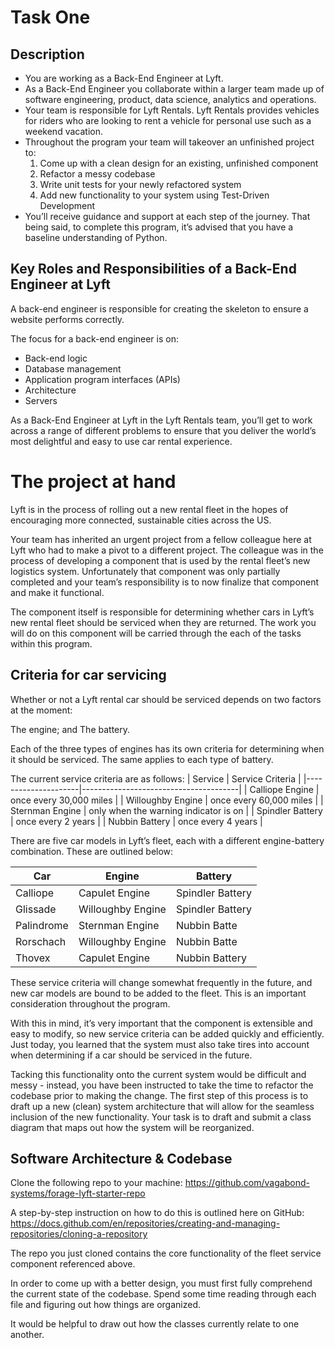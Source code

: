 # Task One

## Description
- You are working as a Back-End Engineer at Lyft.
- As a Back-End Engineer you collaborate within a larger team made up of software engineering, product, data science, analytics and operations.
- Your team is responsible for Lyft Rentals. Lyft Rentals provides vehicles for riders who are looking to rent a vehicle for personal use such as a weekend vacation.
- Throughout the program your team will takeover an unfinished project to:
  1. Come up with a clean design for an existing, unfinished component
  2. Refactor a messy codebase
  3. Write unit tests for your newly refactored system
  4. Add new functionality to your system using Test-Driven Development
- You’ll receive guidance and support at each step of the journey. That being said, to complete this program, it’s advised that you have a baseline understanding of Python.

## Key Roles and Responsibilities of a Back-End Engineer at Lyft
A back-end engineer is responsible for creating the skeleton to ensure a website performs correctly. 

The focus for a back-end engineer is on:
  - Back-end logic
  - Database management
  - Application program interfaces (APIs)
  - Architecture
  - Servers

As a Back-End Engineer at Lyft in the Lyft Rentals team, you’ll get to work across a range of different problems to ensure that you deliver the world’s most delightful and easy to use car rental experience.


# The project at hand
Lyft is in the process of rolling out a new rental fleet in the hopes of encouraging more connected, sustainable cities across the US.

Your team has inherited an urgent project from a fellow colleague here at Lyft who had to make a pivot to a different project. The colleague was in the process of developing a component that is used by the rental fleet’s new logistics system. Unfortunately that component was only partially completed and your team’s responsibility is to now finalize that component and make it functional.

The component itself is responsible for determining whether cars in Lyft’s new rental fleet should be serviced when they are returned. The work you will do on this component will be carried through the each of the tasks within this program.

## Criteria for car servicing
Whether or not a Lyft rental car should be serviced depends on two factors at the moment:

The engine; and The battery.

Each of the three types of engines has its own criteria for determining when it should be serviced. The same applies to each type of battery.

The current service criteria are as follows:
|       Service       |             Service Criteria          |
|---------------------|---------------------------------------|
|   Calliope Engine   | once every 30,000 miles               |
|   Willoughby Engine | once every 60,000 miles               |
|   Sternman Engine   | only when the warning indicator is on |
|   Spindler Battery  | once every 2 years                    |
|   Nubbin Battery    | once every 4 years                    |

There are five car models in Lyft’s fleet, each with a different engine-battery combination. These are outlined below:

|   Car      |       Engine      |       Battery    |
|------------|-------------------|------------------|
|   Calliope | Capulet Engine    | Spindler Battery |
|   Glissade | Willoughby Engine | Spindler Battery |
| Palindrome | Sternman Engine   | Nubbin Batte     |
|  Rorschach | Willoughby Engine | Nubbin Batte     |
|   Thovex   | Capulet Engine    | Nubbin Battery   |

These service criteria will change somewhat frequently in the future, and new car models are bound to be added to the fleet. This is an important consideration throughout the program.

With this in mind, it’s very important that the component is extensible and easy to modify, so new service criteria can be added quickly and efficiently. Just today, you learned that the system must also take tires into account when determining if a car should be serviced in the future.

Tacking this functionality onto the current system would be difficult and messy - instead, you have been instructed to take the time to refactor the codebase prior to making the change. The first step of this process is to draft up a new (clean) system architecture that will allow for the seamless inclusion of the new functionality. Your task is to draft and submit a class diagram that maps out how the system will be reorganized.


## Software Architecture & Codebase

Clone the following repo to your machine: 
https://github.com/vagabond-systems/forage-lyft-starter-repo

A step-by-step instruction on how to do this is outlined here on GitHub: 
https://docs.github.com/en/repositories/creating-and-managing-repositories/cloning-a-repository

The repo you just cloned contains the core functionality of the fleet service component referenced above.

In order to come up with a better design, you must first fully comprehend the current state of the codebase. Spend some time reading through each file and figuring out how things are organized.

It would be helpful to draw out how the classes currently relate to one another.
